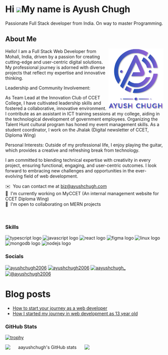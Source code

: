 

Hi ![](https://user-images.githubusercontent.com/18350557/176309783-0785949b-9127-417c-8b55-ab5a4333674e.gif)My name is Ayush Chugh
===================================================================================================================================


Passionate Full Stack developer from India. On way to master Programming.

## About Me

<img width="35%" align="right" alt="Github" src="./Group.png" />

Hello! I am a Full Stack Web Developer from Mohali, India, driven by a passion for creating cutting-edge and user-centric digital solutions. My professional journey is adorned with diverse projects that reflect my expertise and innovative thinking.

Leadership and Community Involvement:

As Team Lead at the Innovation Club of CCET College, I have cultivated leadership skills and fostered a collaborative, innovative environment.
I contribute as an assistant in ICT training sessions at my college, aiding in the technological development of government employees.
Organizing the Talent Hunt cultural program has honed my event management skills.
As a student coordinator, I work on the Jhalak (Digital newsletter of CCET, Diploma Wing)

Personal Interests:
Outside of my professional life, I enjoy playing the guitar, which provides a creative and refreshing break from technology.

I am committed to blending technical expertise with creativity in every project, ensuring functional, engaging, and user-centric outcomes. I look forward to embracing new challenges and opportunities in the ever-evolving field of web development.

 ✉️  You can contact me at [biz@ayushchugh.com](mailto:biz@ayushchugh.com)
 <br />
 🚀  I'm currently working on MyCCET (An internal management website for CCET Diploma Wing)
 <br />
 🤝  I'm open to collaborating on MERN projects
 <br />

<br>

### Skills

<div align="left">
  <img src="https://cdn.jsdelivr.net/gh/devicons/devicon/icons/typescript/typescript-plain.svg" height="30" width="42" alt="typescript logo"  />
  <img src="https://cdn.jsdelivr.net/gh/devicons/devicon/icons/javascript/javascript-original.svg" height="30" width="42" alt="javascript logo"  />
  <img src="https://cdn.jsdelivr.net/gh/devicons/devicon/icons/react/react-original.svg" height="30" width="42" alt="react logo"  />
  <img src="https://cdn.jsdelivr.net/gh/devicons/devicon/icons/figma/figma-original.svg" height="30" width="42" alt="figma logo"  />
  <img src="https://cdn.jsdelivr.net/gh/devicons/devicon/icons/linux/linux-original.svg" height="30" width="42" alt="linux logo"  />
  <img src="https://cdn.jsdelivr.net/gh/devicons/devicon/icons/mongodb/mongodb-original.svg" height="30" width="42" alt="mongodb logo"  />
  <img src="https://cdn.jsdelivr.net/gh/devicons/devicon/icons/nodejs/nodejs-original.svg" height="30" width="42" alt="nodejs logo"  />
</div>

### Socials

<p align="left"> <a href="https://twitter.com/ayushchugh2006" target="blank"><img align="center" src="https://raw.githubusercontent.com/rahuldkjain/github-profile-readme-generator/master/src/images/icons/Social/twitter.svg" alt="ayushchugh2006" height="30" width="40" /></a>
<a href="https://linkedin.com/in/ayushchugh2006" target="blank"><img align="center" src="https://raw.githubusercontent.com/rahuldkjain/github-profile-readme-generator/master/src/images/icons/Social/linked-in-alt.svg" alt="ayushchugh2006" height="30" width="40" /></a>
<a href="https://instagram.com/aayushchugh_" target="blank"><img align="center" src="https://raw.githubusercontent.com/rahuldkjain/github-profile-readme-generator/master/src/images/icons/Social/instagram.svg" alt="aayushchugh_" height="30" width="40" /></a>
<a href="https://medium.com/@ayushchugh2006" target="blank"><img align="center" src="https://raw.githubusercontent.com/rahuldkjain/github-profile-readme-generator/master/src/images/icons/Social/medium.svg" alt="@ayushchugh2006" height="30" width="40" /></a></p>

# Blog posts

<!-- BLOG-POST-LIST:START -->
- [How to start your journey as a web developer](https://medium.com/@ayushchugh2006/how-to-start-your-journey-as-web-developer-3c30208a6af4?source=rss-6cfed5c2abf1------2)
- [How I started my journey in web development as 13 year old](https://medium.com/@ayushchugh2006/how-i-started-my-journey-in-web-development-as-13-year-old-b18f838af665?source=rss-6cfed5c2abf1------2)
<!-- BLOG-POST-LIST:END -->

### GitHub Stats

[![trophy](https://github-profile-trophy.vercel.app/?username=aayushchugh)](https://github.com/ryo-ma/github-profile-trophy)

<div align="center">
  <div style="display: flex;">
    <img width="400" src="https://github-readme-stats.vercel.app/api?username=aayushchugh&count_private=true&show_icons=true" alt="aayushchugh's GitHub stats" />
    
  <img width="401" src="https://streak-stats.demolab.com/?user=aayushchugh&ring=5094F0&fire=5094F0&currStreakLabel=5094F0" />
  </div>
</div>

